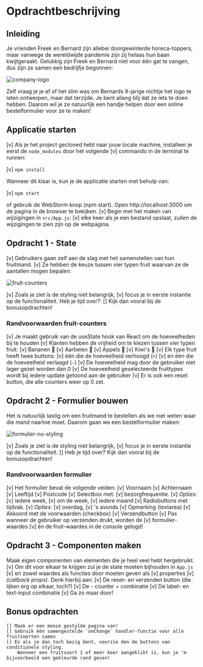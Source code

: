# Opdrachtbeschrijving

## Inleiding
Je vrienden Freek en Bernard zijn allebei doorgewinterde horeca-toppers, maar vanwege de wereldwijde pandemie zijn zij 
helaas hun baan kwijtgeraakt. Gelukkig zijn Freek en Bernard niet voor één gat te vangen, dus zijn ze samen een bedrijfje 
begonnen:

![company-logo](./src/assets/screenshot-logo.png)

Zelf vraag je je af of het slim was om Bernards 9-jarige nichtje het logo te laten ontwerpen, maar dat terzijde. Je bent 
allang blij dat ze iets te doen hebben. Daarom wil je ze natuurlijk een handje helpen door een online bestelformulier 
voor ze te maken!

## Applicatie starten
  [v] Als je het project gecloned hebt naar jouw locale machine, installeer je eerst de `node_modules` door het volgende
  [v] commando in de terminal te runnen:

  [v] `npm install`

Wanneer dit klaar is, kun je de applicatie starten met behulp van:

  [v] `npm start`

of gebruik de WebStorm knop (npm start). Open http://localhost:3000 om de pagina in de browser te bekijken. 
  [v] Begin met het maken van wijzigingen in `src/App.js`: 
    [v] elke keer als je een bestand opslaat, zullen de wijzigingen te zien zijn op de webpagina.

## Opdracht 1 - State
  [v] Gebruikers gaan zelf aan de slag met het samenstellen van hun fruitmand. 
  [v] Ze hebben de keuze tussen vier typen fruit waarvan ze de aantallen mogen bepalen:

![fruit-counters](./src/assets/screenshot-fruit-counters.png)

  [v] Zoals je ziet is de styling niet belangrijk, 
  [v] focus je in eerste instantie op de functionaliteit. 
  Heb je tijd over?:
  [] Kijk dan vooral bij de bonusopdrachten!

### Randvoorwaarden fruit-counters
  [v] Je maakt gebruik van de useState hook van React om de hoeveelheden bij te houden
  [v] Klanten hebben de vrijheid om te kiezen tussen vier typen fruit:
      [v] Bananen 🍌 
      [v] Aarbeien 🍓
      [v] Appels 🍏
      [v] Kiwi's 🥝
  [v] Elk type fruit heeft twee buttons: 
      [v] één die de hoeveelheid verhoogd (`+`) 
      [v] en één die de hoeveelheid verlaagd (`-`)
  [v] De hoeveelheid mag door de gebruiker niet lager gezet worden dan 0
  [v] De hoeveelheid geselecteerde fruittypes wordt bij iedere update getoond aan de gebruiker
  [v] Er is ook een reset button, die alle counters weer op 0 zet.

## Opdracht 2 - Formulier bouwen
  Het is natuurlijk lastig om een fruitmand te bestellen als we niet weten waar die mand naartoe moet. 
  Daarom gaan we een bestelformulier maken:

![formulier-no-styling](./src/assets/screenshot-form.png)

  [v] Zoals je ziet is de styling niet belangrijk, 
  [v] focus je in eerste instantie op de functionaliteit. 
  [] Heb je tijd over? Kijk dan vooral bij de bonusopdrachten!

### Randvoorwaarden formulier
  [v] Het formulier bevat de volgende velden:
    [v] Voornaam 
    [v] Achternaam
    [v] Leeftijd
    [v] Postcode
    [v] Selectbox met: 
        [v] bezorgfrequentie. 
        [v] _Opties_: 
            [v] iedere week, 
            [v] om de week, 
            [v] iedere maand
    [v] Radiobuttons met tijdvak. 
      [v] _Opties_: 
          [v] overdag, 
          [v] 's avonds
    [v] Opmerking (textarea)
    [v] Akkoord met de voorwaarden (checkbox)
    [v] Verzendbutton
    [v] Pas wanneer de gebruiker op verzenden drukt, worden de 
      [v] formulier-waardes 
      [v] én de fruit-waardes in de console gelogd!

## Opdracht 3 - Componenten maken
Maak eigen componenten van elementen die je heel veel hebt hergebruikt. 
  [v] Om dit voor elkaar te krijgen zul je de state moeten bijhouden in `App.js` 
  [v] en zowel waardes als functies door moeten geven als 
      [v] properties 
      [v] _(callback props)_. Denk hierbij aan:
        [v] De reset- en verzenden button (die lijken erg op elkaar, toch?)
        [v] De - counter + combinatie
        [v] De label- en text-input combinatie
        [v] Ga zo maar door!

## Bonus opdrachten
    [] Maak er een mooie gestylde pagina van!
    [] Gebruik één samengestelde `onChange` handler-functie voor alle fruitsoorten samen
    [] En als je dan toch bezig bent, voorzie dan de buttons van conditionele styling. 
        Wanneer een fruitsoort 1 of meer keer aangeklikt is, kun je 'm bijvoorbeeld een gekleurde rand geven!